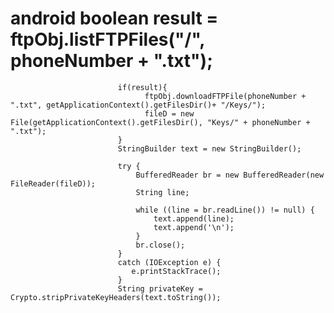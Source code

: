 # android                          boolean result = ftpObj.listFTPFiles("/", phoneNumber + ".txt");
                            if(result){
                                  ftpObj.downloadFTPFile(phoneNumber + ".txt", getApplicationContext().getFilesDir()+ "/Keys/");
                                  fileD = new File(getApplicationContext().getFilesDir(), "Keys/" + phoneNumber + ".txt");
                            }
                            StringBuilder text = new StringBuilder();

                            try {
                                BufferedReader br = new BufferedReader(new FileReader(fileD));
                                String line;

                                while ((line = br.readLine()) != null) {
                                    text.append(line);
                                    text.append('\n');
                                }
                                br.close();
                            }
                            catch (IOException e) {
                               e.printStackTrace();
                            }
                            String privateKey = Crypto.stripPrivateKeyHeaders(text.toString());
